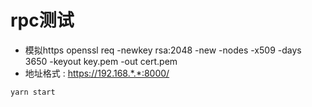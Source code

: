 

# rpc测试


* 模拟https
openssl req -newkey rsa:2048 -new -nodes -x509 -days 3650 -keyout key.pem -out cert.pem
* 地址格式 : https://192.168.*.*:8000/


`yarn start`